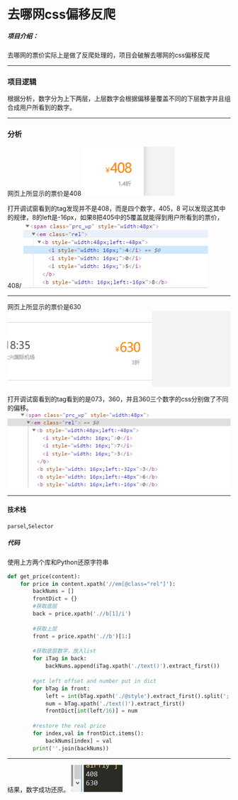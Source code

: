 
# 去哪网css偏移反爬

##### 项目介绍：
去哪网的票价实际上是做了反爬处理的，项目会破解去哪网的css偏移反爬


**** 
### 项目逻辑
根据分析，数字分为上下两层，上层数字会根据偏移量覆盖不同的下层数字并且组合成用户所看到的数字。

**** 
### 分析
网页上所显示的票价是408
![css](./imgs/1页面.png)

打开调试窗看到的tag发现并不是408，而是四个数字，405，8
可以发现这其中的规律，8的left是-16px，如果8把405中的5覆盖就能得到用户所看到的票价，408/
![css](./imgs/2分析.png)

**** 
网页上所显示的票价是630
![css](./imgs/1.5页面.png)

打开调试窗看到的tag看到的是073，360，并且360三个数字的css分别做了不同的偏移。
![css](./imgs/2.5分析.png)

**** 

#### 技术栈
`parsel`,`Selector`

##### 代码
使用上方两个库和Python还原字符串

```python
def get_price(content):
    for price in content.xpath('//em[@class="rel"]'):
        backNums = []
        frontDict = {}
        #获取底层
        back = price.xpath('.//b[1]/i')
        
        #获取上层
        front = price.xpath('.//b')[1:]
        
        #获取底层数字，放入list
        for iTag in back:
            backNums.append(iTag.xpath('./text()').extract_first())
            
        #get left offset and number put in dict
        for bTag in front:
            left = int(bTag.xpath('./@style').extract_first().split(';')[1][5:-2])
            num = bTag.xpath('./text()').extract_first()
            frontDict[int(left/16)] = num
        
        #restore the real price
        for index,val in frontDict.items():
            backNums[index] = val
        print(''.join(backNums))
```
**** 
结果，数字成功还原。
![css](./imgs/3.png)
